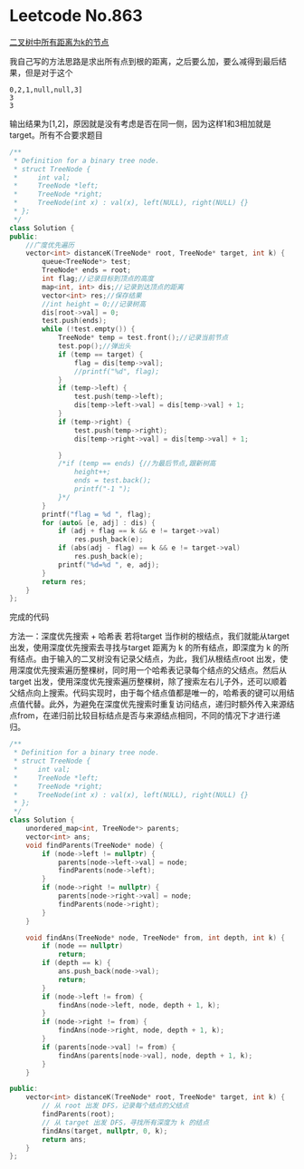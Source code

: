 # Leetcode No.863

[二叉树中所有距离为k的节点](https://leetcode-cn.com/problems/all-nodes-distance-k-in-binary-tree/submissions/)

我自己写的方法思路是求出所有点到根的距离，之后要么加，要么减得到最后结果，但是对于这个

```
0,2,1,null,null,3]
3
3
```

输出结果为[1,2]，原因就是没有考虑是否在同一侧，因为这样1和3相加就是target。所有不合要求题目

```c++
/**
 * Definition for a binary tree node.
 * struct TreeNode {
 *     int val;
 *     TreeNode *left;
 *     TreeNode *right;
 *     TreeNode(int x) : val(x), left(NULL), right(NULL) {}
 * };
 */
class Solution {
public:
    //广度优先遍历
    vector<int> distanceK(TreeNode* root, TreeNode* target, int k) {
        queue<TreeNode*> test;
        TreeNode* ends = root;
        int flag;//记录目标到顶点的高度
        map<int, int> dis;//记录到达顶点的距离
        vector<int> res;//保存结果
        //int height = 0;//记录树高
        dis[root->val] = 0;
        test.push(ends);
        while (!test.empty()) {
            TreeNode* temp = test.front();//记录当前节点
            test.pop();//弹出头
            if (temp == target) {
                flag = dis[temp->val];
                //printf("%d", flag);
            }
            if (temp->left) {
                test.push(temp->left);
                dis[temp->left->val] = dis[temp->val] + 1;
            } 
            if (temp->right) {
                test.push(temp->right);
                dis[temp->right->val] = dis[temp->val] + 1;

            }
            /*if (temp == ends) {//为最后节点,跟新树高
                height++;
                ends = test.back();
                printf("-1 ");
            }*/
        }
        printf("flag = %d ", flag);
        for (auto& [e, adj] : dis) {
            if (adj + flag == k && e != target->val) 
                res.push_back(e);
            if (abs(adj - flag) == k && e != target->val)
                res.push_back(e);
            printf("%d=%d ", e, adj);
        }
        return res;
    }
};
```



完成的代码

方法一：深度优先搜索 + 哈希表
若将target 当作树的根结点，我们就能从target 出发，使用深度优先搜索去寻找与target 距离为 k 的所有结点，即深度为 k 的所有结点。由于输入的二叉树没有记录父结点，为此，我们从根结点root 出发，使用深度优先搜索遍历整棵树，同时用一个哈希表记录每个结点的父结点。然后从target 出发，使用深度优先搜索遍历整棵树，除了搜索左右儿子外，还可以顺着父结点向上搜索。代码实现时，由于每个结点值都是唯一的，哈希表的键可以用结点值代替。此外，为避免在深度优先搜索时重复访问结点，递归时额外传入来源结点from，在递归前比较目标结点是否与来源结点相同，不同的情况下才进行递归。

```c++
/**
 * Definition for a binary tree node.
 * struct TreeNode {
 *     int val;
 *     TreeNode *left;
 *     TreeNode *right;
 *     TreeNode(int x) : val(x), left(NULL), right(NULL) {}
 * };
 */
class Solution {
    unordered_map<int, TreeNode*> parents;
    vector<int> ans;
    void findParents(TreeNode* node) {
        if (node->left != nullptr) {
            parents[node->left->val] = node;
            findParents(node->left);
        }
        if (node->right != nullptr) {
            parents[node->right->val] = node;
            findParents(node->right);
        }
    }

    void findAns(TreeNode* node, TreeNode* from, int depth, int k) {
        if (node == nullptr) 
            return;
        if (depth == k) {
            ans.push_back(node->val);
            return;
        }
        if (node->left != from) {
            findAns(node->left, node, depth + 1, k);
        }
        if (node->right != from) {
            findAns(node->right, node, depth + 1, k);
        }
        if (parents[node->val] != from) {
            findAns(parents[node->val], node, depth + 1, k);
        }
    }

public:
    vector<int> distanceK(TreeNode* root, TreeNode* target, int k) {
        // 从 root 出发 DFS，记录每个结点的父结点
        findParents(root);
        // 从 target 出发 DFS，寻找所有深度为 k 的结点
        findAns(target, nullptr, 0, k);
        return ans;
    }
};
```

